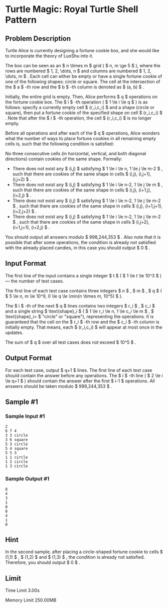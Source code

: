 # Turtle Magic: Royal Turtle Shell Pattern

## Problem Description

Turtle Alice is currently designing a fortune cookie box, and she would like to incorporate the theory of LuoShu into it.

The box can be seen as an $ n \times m $ grid ( $ n, m \ge 5 $ ), where the rows are numbered $ 1, 2, \dots, n $ and columns are numbered $ 1, 2, \dots, m $ . Each cell can either be empty or have a single fortune cookie of one of the following shapes: circle or square. The cell at the intersection of the $ a $ -th row and the $ b $ -th column is denoted as $ (a, b) $ .

Initially, the entire grid is empty. Then, Alice performs $ q $ operations on the fortune cookie box. The $ i $ -th operation ( $ 1 \le i \le q $ ) is as follows: specify a currently empty cell $ (r_i,c_i) $ and a shape (circle or square), then put a fortune cookie of the specified shape on cell $ (r_i,c_i) $ . Note that after the $ i $ -th operation, the cell $ (r_i,c_i) $ is no longer empty.

Before all operations and after each of the $ q $ operations, Alice wonders what the number of ways to place fortune cookies in all remaining empty cells is, such that the following condition is satisfied:

No three consecutive cells (in horizontal, vertical, and both diagonal directions) contain cookies of the same shape. Formally:

- There does not exist any $ (i,j) $ satisfying $ 1 \le i \le n, 1 \le j \le m-2 $ , such that there are cookies of the same shape in cells $ (i,j), (i,j+1), (i,j+2) $ .
- There does not exist any $ (i,j) $ satisfying $ 1 \le i \le n-2, 1 \le j \le m $ , such that there are cookies of the same shape in cells $ (i,j), (i+1,j), (i+2,j) $ .
- There does not exist any $ (i,j) $ satisfying $ 1 \le i \le n-2, 1 \le j \le m-2 $ , such that there are cookies of the same shape in cells $ (i,j), (i+1,j+1), (i+2,j+2) $ .
- There does not exist any $ (i,j) $ satisfying $ 1 \le i \le n-2, 1 \le j \le m-2 $ , such that there are cookies of the same shape in cells $ (i,j+2), (i+1,j+1), (i+2,j) $ .

You should output all answers modulo $ 998\,244\,353 $ . Also note that it is possible that after some operations, the condition is already not satisfied with the already placed candies, in this case you should output $ 0 $ .

## Input Format

The first line of the input contains a single integer $ t $ ( $ 1 \le t \le 10^3 $ ) — the number of test cases.

The first line of each test case contains three integers $ n $ , $ m $ , $ q $ ( $ 5 \le n, m \le 10^9, 0 \le q \le \min(n \times m, 10^5) $ ).

The $ i $ -th of the next $ q $ lines contains two integers $ r_i $ , $ c_i $ and a single string $ \text{shape}_i $ ( $ 1 \le r_i \le n, 1 \le c_i \le m $ , $ \text{shape}_i= $ "circle" or "square"), representing the operations. It is guaranteed that the cell on the $ r_i $ -th row and the $ c_i $ -th column is initially empty. That means, each $ (r_i,c_i) $ will appear at most once in the updates.

The sum of $ q $ over all test cases does not exceed $ 10^5 $ .

## Output Format

For each test case, output $ q+1 $ lines. The first line of each test case should contain the answer before any operations. The $ i $ -th line ( $ 2 \le i \le q+1 $ ) should contain the answer after the first $ i-1 $ operations. All answers should be taken modulo $ 998\,244\,353 $ .

## Sample #1

### Sample Input #1

```
2
6 7 4
3 3 circle
3 6 square
5 3 circle
5 4 square
5 5 3
1 1 circle
1 2 circle
1 3 circle
```

### Sample Output #1

```
8
4
3
1
0
8
4
1
0
```

## Hint

In the second sample, after placing a circle-shaped fortune cookie to cells $ (1,1) $ , $ (1,2) $ and $ (1,3) $ , the condition is already not satisfied. Therefore, you should output $ 0 $ .

## Limit



Time Limit
3.00s

Memory Limit
250.00MB